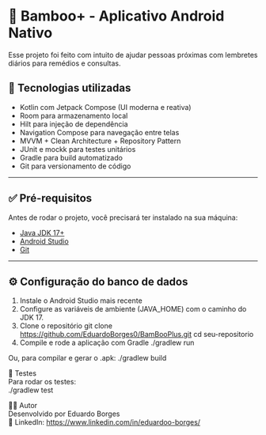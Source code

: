 # 🛒 Bamboo+ - Aplicativo Android Nativo

Esse projeto foi feito com intuito de ajudar pessoas próximas com lembretes diários para remédios e consultas.
## 🚀 Tecnologias utilizadas

 - Kotlin com Jetpack Compose (UI moderna e reativa)
 - Room para armazenamento local
 - Hilt para injeção de dependência
 - Navigation Compose para navegação entre telas
 - MVVM + Clean Architecture + Repository Pattern
 - JUnit e mockk para testes unitários
 - Gradle para build automatizado
 - Git para versionamento de código

---

## ✅ Pré-requisitos

Antes de rodar o projeto, você precisará ter instalado na sua máquina:

- [Java JDK 17+](https://www.oracle.com/java/technologies/javase/jdk17-archive-downloads.html)
- [Android Studio](https://developer.android.com/studio?hl=pt-br)
- [Git](https://git-scm.com/)

---

## ⚙️ Configuração do banco de dados

1. Instale o Android Studio mais recente
2. Configure as variáveis de ambiente (JAVA_HOME) com o caminho do JDK 17.
3. Clone o repositório
   git clone https://github.com/EduardoBorges0/BamBooPlus.git
   cd seu-repositorio
4. Compile e rode a aplicação com Gradle
   ./gradlew run

Ou, para compilar e gerar o .apk:
   ./gradlew build

🧪 Testes </br>
Para rodar os testes: </br>
  ./gradlew test

👨‍💻 Autor  </br>
Desenvolvido por Eduardo Borges </br>
🔗 LinkedIn: https://www.linkedin.com/in/eduardoo-borges/